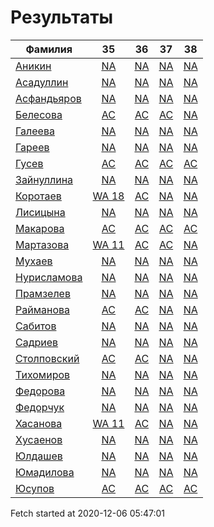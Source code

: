 # Результаты
Фамилия | 35| 36| 37| 38
---|:---:|:---:|:---:|:---:
[Аникин](Аникин/README.md)  | [NA](Аникин/35.md) | [NA](Аникин/36.md) | [NA](Аникин/37.md) | [NA](Аникин/38.md)
[Асадуллин](Асадуллин/README.md)  | [NA](Асадуллин/35.md) | [NA](Асадуллин/36.md) | [NA](Асадуллин/37.md) | [NA](Асадуллин/38.md)
[Асфандьяров](Асфандьяров/README.md)  | [NA](Асфандьяров/35.md) | [NA](Асфандьяров/36.md) | [NA](Асфандьяров/37.md) | [NA](Асфандьяров/38.md)
[Белесова](Белесова/README.md)  | [AC](Белесова/35.md) | [AC](Белесова/36.md) | [AC](Белесова/37.md) | [NA](Белесова/38.md)
[Галеева](Галеева/README.md)  | [NA](Галеева/35.md) | [NA](Галеева/36.md) | [NA](Галеева/37.md) | [NA](Галеева/38.md)
[Гареев](Гареев/README.md)  | [NA](Гареев/35.md) | [NA](Гареев/36.md) | [NA](Гареев/37.md) | [NA](Гареев/38.md)
[Гусев](Гусев/README.md)  | [AC](Гусев/35.md) | [AC](Гусев/36.md) | [AC](Гусев/37.md) | [AC](Гусев/38.md)
[Зайнуллина](Зайнуллина/README.md)  | [NA](Зайнуллина/35.md) | [NA](Зайнуллина/36.md) | [NA](Зайнуллина/37.md) | [NA](Зайнуллина/38.md)
[Коротаев](Коротаев/README.md)  | [WA 18](Коротаев/35.md) | [AC](Коротаев/36.md) | [NA](Коротаев/37.md) | [NA](Коротаев/38.md)
[Лисицына](Лисицына/README.md)  | [NA](Лисицына/35.md) | [NA](Лисицына/36.md) | [NA](Лисицына/37.md) | [NA](Лисицына/38.md)
[Макарова](Макарова/README.md)  | [AC](Макарова/35.md) | [AC](Макарова/36.md) | [AC](Макарова/37.md) | [AC](Макарова/38.md)
[Мартазова](Мартазова/README.md)  | [WA 11](Мартазова/35.md) | [AC](Мартазова/36.md) | [AC](Мартазова/37.md) | [NA](Мартазова/38.md)
[Мухаев](Мухаев/README.md)  | [NA](Мухаев/35.md) | [NA](Мухаев/36.md) | [NA](Мухаев/37.md) | [NA](Мухаев/38.md)
[Нурисламова](Нурисламова/README.md)  | [NA](Нурисламова/35.md) | [NA](Нурисламова/36.md) | [NA](Нурисламова/37.md) | [NA](Нурисламова/38.md)
[Прамзелев](Прамзелев/README.md)  | [NA](Прамзелев/35.md) | [NA](Прамзелев/36.md) | [NA](Прамзелев/37.md) | [NA](Прамзелев/38.md)
[Райманова](Райманова/README.md)  | [AC](Райманова/35.md) | [AC](Райманова/36.md) | [NA](Райманова/37.md) | [NA](Райманова/38.md)
[Сабитов](Сабитов/README.md)  | [NA](Сабитов/35.md) | [NA](Сабитов/36.md) | [NA](Сабитов/37.md) | [NA](Сабитов/38.md)
[Садриев](Садриев/README.md)  | [NA](Садриев/35.md) | [NA](Садриев/36.md) | [NA](Садриев/37.md) | [NA](Садриев/38.md)
[Столповский](Столповский/README.md)  | [AC](Столповский/35.md) | [AC](Столповский/36.md) | [NA](Столповский/37.md) | [NA](Столповский/38.md)
[Тихомиров](Тихомиров/README.md)  | [NA](Тихомиров/35.md) | [NA](Тихомиров/36.md) | [NA](Тихомиров/37.md) | [NA](Тихомиров/38.md)
[Федорова](Федорова/README.md)  | [NA](Федорова/35.md) | [NA](Федорова/36.md) | [NA](Федорова/37.md) | [NA](Федорова/38.md)
[Федорчук](Федорчук/README.md)  | [NA](Федорчук/35.md) | [NA](Федорчук/36.md) | [NA](Федорчук/37.md) | [NA](Федорчук/38.md)
[Хасанова](Хасанова/README.md)  | [WA 11](Хасанова/35.md) | [AC](Хасанова/36.md) | [NA](Хасанова/37.md) | [NA](Хасанова/38.md)
[Хусаенов](Хусаенов/README.md)  | [NA](Хусаенов/35.md) | [NA](Хусаенов/36.md) | [NA](Хусаенов/37.md) | [NA](Хусаенов/38.md)
[Юлдашев](Юлдашев/README.md)  | [NA](Юлдашев/35.md) | [NA](Юлдашев/36.md) | [NA](Юлдашев/37.md) | [NA](Юлдашев/38.md)
[Юмадилова](Юмадилова/README.md)  | [NA](Юмадилова/35.md) | [NA](Юмадилова/36.md) | [NA](Юмадилова/37.md) | [NA](Юмадилова/38.md)
[Юсупов](Юсупов/README.md)  | [AC](Юсупов/35.md) | [AC](Юсупов/36.md) | [AC](Юсупов/37.md) | [AC](Юсупов/38.md)

Fetch started at 2020-12-06 05:47:01
